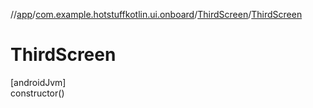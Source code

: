 //[app](../../../index.md)/[com.example.hotstuffkotlin.ui.onboard](../index.md)/[ThirdScreen](index.md)/[ThirdScreen](-third-screen.md)

# ThirdScreen

[androidJvm]\
constructor()
